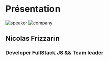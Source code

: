 
<!-- .slide: class="speaker-slide" -->

# Présentation

![speaker](./assets/images/nfr.jpg)
![company](./assets/images/logo_sfeir_bleu_orange.png)

## Nicolas Frizzarin

### Developer FullStack JS && Team leader
<!-- .element: class="icon-rule icon-first" -->



